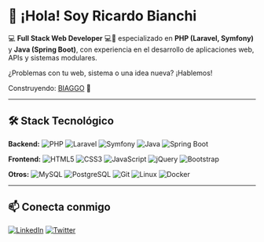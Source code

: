 # 👋 ¡Hola! Soy Ricardo Bianchi

💻 **Full Stack Web Developer** 💻🚀 especializado en **PHP (Laravel, Symfony)** y **Java (Spring Boot)**, con experiencia en el desarrollo de aplicaciones web, APIs y sistemas modulares.

¿Problemas con tu web, sistema o una idea nueva? ¡Hablemos!

Construyendo: [BIAGGO](https://biaggo.com) 🤩

---

## 🛠 Stack Tecnológico

**Backend:**
![PHP](https://img.shields.io/badge/PHP-777BB4?style=flat&logo=php&logoColor=white)
![Laravel](https://img.shields.io/badge/Laravel-FF2D20?style=flat&logo=laravel&logoColor=white)
![Symfony](https://img.shields.io/badge/Symfony-000000?style=flat&logo=symfony&logoColor=white)
![Java](https://img.shields.io/badge/Java-007396?style=flat&logo=java&logoColor=white)
![Spring Boot](https://img.shields.io/badge/Spring_Boot-6DB33F?style=flat&logo=spring-boot&logoColor=white)

**Frontend:**
![HTML5](https://img.shields.io/badge/HTML5-E34F26?style=flat&logo=html5&logoColor=white)
![CSS3](https://img.shields.io/badge/CSS3-1572B6?style=flat&logo=css3&logoColor=white)
![JavaScript](https://img.shields.io/badge/JavaScript-F7DF1E?style=flat&logo=javascript&logoColor=black)
![jQuery](https://img.shields.io/badge/jQuery-0769AD?style=flat&logo=jquery&logoColor=white)
![Bootstrap](https://img.shields.io/badge/Bootstrap-7952B3?style=flat&logo=bootstrap&logoColor=white)

**Otros:**
![MySQL](https://img.shields.io/badge/MySQL-4479A1?style=flat&logo=mysql&logoColor=white)
![PostgreSQL](https://img.shields.io/badge/PostgreSQL-336791?style=flat&logo=postgresql&logoColor=white)
![Git](https://img.shields.io/badge/Git-F05032?style=flat&logo=git&logoColor=white)
![Linux](https://img.shields.io/badge/Linux-FCC624?style=flat&logo=linux&logoColor=black)
![Docker](https://img.shields.io/badge/Docker-2496ED?style=flat&logo=docker&logoColor=white)

---

## 📫 Conecta conmigo

[![LinkedIn](https://img.shields.io/badge/LinkedIn-blue?style=flat&logo=linkedin)](https://www.linkedin.com/in/ricbianchidev)
[![Twitter](https://img.shields.io/badge/Twitter-1DA1F2?style=flat&logo=twitter&logoColor=white)](https://x.com/ricbianchidev)

